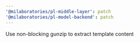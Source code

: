 ```yaml
---
'@milaboratories/pl-middle-layer': patch
'@milaboratories/pl-model-backend': patch
---
```


Use non-blocking gunzip to extract template content
